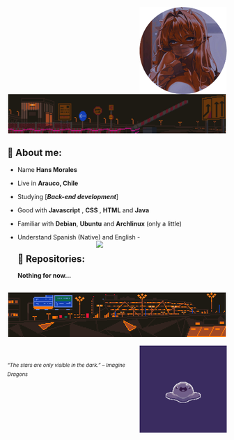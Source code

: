 <div>
<img src="./img/waifu_profile.png" width="200" align="right"/>
<br/>

<div align="center">
<img src="./img/aboutme03.webp" width="500" />
</div>

## 🌱 About me:

- Name **Hans Morales**

- Live in **Arauco, Chile**

- Studying [***Back-end development***]

- Good with **Javascript** , **CSS** , **HTML** and **Java**

- Familiar with **Debian**, **Ubuntu** and **Archlinux** (only a little)

- Understand Spanish (Native) and English -<img src="./.gif" width="300" align="right" />
  <br/>

  ## 💫 Repositories:

  **Nothing for now...**

<br/>
<div align="center">
<img src="./img/aboutme01.webp" width="500">
</div>
<br/>
<img src="./img/test.webp" width="200" align="right">

<br/>
  
<sub> *“The stars are only visible in the dark.” – Imagine Dragons* </sub>

</div>
